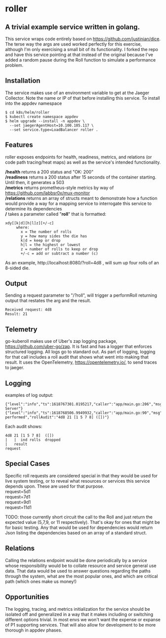 # roller
## A trivial example service written in golang. 
This service wraps code entirely based on https://github.com/justinian/dice.  The terse way the args are used worked perfectly for this exercise, although I'm only exercising a small bit of its functionality. I forked the repo and have this service pointing at that instead of the original because I've added a random pause during the Roll function to simulate a performance problem.

## Installation
The service makes use of an environment variable to get at the Jaeger Collector. Note the name or IP of that before installing this service.
To install into the appdev namespace
```
$ cd k8s/helm/roller
$ kubectl create namespace appdev
$ helm upgrade --install -n appdev \ 
  --set jaegerAgentHost=10.100.105.117 \
  --set service.type=LoadBalancer roller .
```

## Features
roller exposes endpoints for health, readiness, metrics, and relations (or code path tracing/heat maps) as well as the service's intended functionality.

**/health** returns a 200 status and "OK: 200"  
**/readiness** returns a 200 status after 15 seconds of the container starting. Until then, it generates a 503  
**/metrics** returns prometheus-style metrics by way of https://github.com/labbsr0x/mux-monitor  
**/relations** returns an array of structs meant to demonstrate how a function would provide a way for a mapping service
to interrogate this service to determine its dependencies   
**/** takes a parameter called "**roll**" that is formatted: 

```
xdy[[k|d][h|l]z][+/-c]
     where:
       x = The number of rolls
       y = how many sides the die has
       k|d = keep or drop
       h|l = the highest or lowest
       z = number of rolls to keep or drop
       +/-c = add or subtract a number (c)
``` 
As an example, http://localhost:8080/?roll=4d8 , will sum up four rolls of an 8-sided die.

## Output
Sending a request parameter to "/?roll", will trigger a performRoll returning output that restates the arg and the result.
```
Received request: 4d8
Result: 21
```

## Telemetry
go-kuberoll makes use of Uber's zap logging package, https://github.com/uber-go/zap. It is fast and has a logger that enforces structured logging. All logs go to standard out. As part of logging, logging for that call includes a roll audit that shows what went into making that result.
It uses the OpenTelemetry, https://opentelemetry.io/,  to send traces to jaeger.

## Logging
examples of log output:  
```
{"level":"info","ts":1618767301.0195217,"caller":"app/main.go:206","msg":"Starting Server"}
{"level":"info","ts":1618768506.9949932,"caller":"app/main.go:90","msg":"getRoll performed","rollAudit":"4d8 21 [1 5 7 8] ([])"}
```
Each audit shows:
```
4d8 21 [1 5 7 8]  ([])
|   |  ind rolls  dropped
|   result
request
```
## Special Cases
Specific roll requests are considered special in that they would be used for live system testing, or to reveal what resources or services this service depends upon. These are used for that purpose.  
request=5d1  
request=7d1  
request=9d1  
request=11d1  

TODO: those currently short circuit the call to the Roll and just return the expected value (5,7,9, or 11 respectively).
      That's okay for ones that might be for basic testing.  Any that would be used for dependencies would return Json 
      listing the dependencies based on an array of a standard struct.

## Relations
Calling the relations endpoint would be done periodically by a service whose responsibility would be to collate resource and service general use data.  That data would be used to answer questions regarding the paths through the system, what are the most popular ones, and which are critical path (which ones make us money!)

## Opportunities 
The logging, tracing, and metrics initialization for the service should be isolated off and generalized in a way that it makes including or switching different options trivial.  In most envs we won't want the expense or expanse of P1 supporting services.   That will also allow for development to be more thorough in appdev phases.

